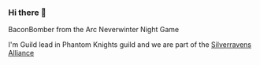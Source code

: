 ### Hi there 👋

BaconBomber from the Arc Neverwinter Night Game

I'm Guild lead in Phantom Knights guild and we are part of the [Silverravens Alliance](silverravens.guildtag.com)